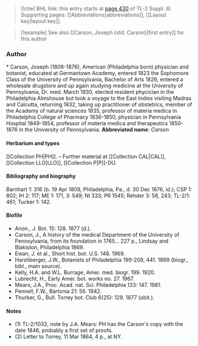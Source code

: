 > [!cite] BHL link: this entry starts at [page 430](https://www.biodiversitylibrary.org/page/33266737) of TL-2 Suppl. III.
> Supporting pages: [[Abbreviations|abbreviations]], [[Layout key|layout key]].

> [!example] See also [[Carson, Joseph {std. Carson}|first entry]] for this author

### Author

\* Carson, Joseph (1808-1876), American (Philadelphia born) physician and botanist, educated at Germantown Academy, entered 1823 the Sophomore Class of the University of Pennsylvania, Bachelor of Arts 1826, entered a wholesale drugstore and up again studying medicine at the University of Pennsylvania, Dr. med. March 1930, elected resident phycician in the Philadelphia Almshouse but took a voyage to the East Indies visiting Madras and Calcutta, returning 1832, taking up practitioner of obstetrics, member of the Academy of natural sciences 1835, professor of materia medica in Philadelphia College of Pharmacy 1836-1850, physician in Pennsylvania Hospital 1849-1854, professor of materia medica and therapeutics 1850-1876 in the University of Pennsylvania. 
**Abbreviated name**: *Carson*

#### Herbarium and types

[[Collection PH|PH]]. – Further material at [[Collection CAL|CAL]], [[Collection LLO|LLO]], [[Collection P|P]]-DU.

#### Bibliography and biography

Barnhart 1: 316 (b. 19 Apr 1808, Philadelphia, Pa., d. 30 Dec 1876, id.); CSP 1: 802; IH 2: 117; ME 1: 171, 3: 549; NI 333; PR 1545; Rehder 3: 58, 243; TL-2/1: 461; Tucker 1: 142.

#### Biofile

- Anon., J. Bot. 15: 128. 1877 (d.).
- Carson, J., A history of the medical Department of the University of Pennsylvania, from its foundation in 1765... 227 p., Lindsay and Blakiston, Philadelphia 1869.
- Ewan, J. et al., Short hist. bot. U.S. 148. 1969.
- Harshberger, J.W., Botanists of Philadelphia 199-208, 441. 1899 (biogr., bibl., main source).
- Kelly, H.A. and W.L. Burrage, Amer. med. biogr. 199. 1920.
- Lubrecht, H., Early Amer. bot. works no. 27. 1967.
- Mears, J.A., Proc. Acad. nat. Sci. Philadelphia 133: 147. 1981.
- Pennell, F.W., Bartonia 21: 56. 1942.
- Thurber, G., Bull. Torrey bot. Club 6(25): 129. 1877 (obit.).

#### Notes

- (1) TL-2/1032, note by J.A. Mears: PH has the Carson's copy with the date 1846, probably a first set of proofs.
- (2) Letter to Torrey, 11 Mar 1864, 4 p., at NY.

